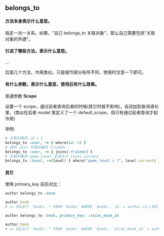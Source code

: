 ## belongs_to

#### 方法本身表示什么意思。

指定一对一关系。如果，"自己 belongs_to 关联对象"，那么自己需要包括"关联对象的外键"。

#### 引进了哪些方法，表示什么意思。

...

后面几个方法，作用类似，只是细节部分有所不同，使用时注意一下即可。

#### 有什么参数，表示什么意思，使用后有什么效果。

普通参数 **Scope**

设置一个 scope，通过前者查询后者的时候(其它时候不影响)，自动加到查询语句里。(类似在后者 model 里定义了一个 default_scope，但只有通过前者查询才起作用)

举例:

```ruby
# 关联对象的 id = 2
belongs_to :user, -> { where(id: 2) }
# 同时 join 关联对象的 friends
belongs_to :user, -> { joins(:friends) }
# 关联对象的 game_level 必须大于 level.current
belongs_to :level, ->(level) { where("game_level > ?", level.current) }
```

#### 其它

使用 primary_key 前后对比：

```ruby
author belongs_to :book

author.book
# => SELECT `books`.* FROM `books` WHERE `books`.`id` = author.id LIMIT 1

author belongs_to :book, primary_key: :alias_book_id

author.book
# => SELECT `books`.* FROM `books` WHERE `books`.`alias_book_id` = author.id LIMIT 1
```

